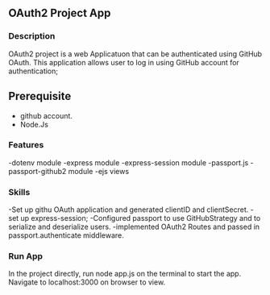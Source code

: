 ## OAuth2 Project App

### Description

OAuth2 project is a web  Applicatuon that can be authenticated using GitHub OAuth.
This application allows user to log in using GitHub account for authentication;

## Prerequisite

* github account.
* Node.Js

### Features


-dotenv module
-express module
-express-session module
-passport.js
-passport-github2 module
-ejs views

### Skills


-Set up githu OAuth application and generated clientID and clientSecret.
-set up express-session;
-Configured passport to use GitHubStrategy and to serialize and deserialize users.
-implemented OAuth2 Routes and passed in passport.authenticate middleware.

### Run App

In the project directly, run node app.js on the terminal to start the app. Navigate to localhost:3000 on browser to view.



